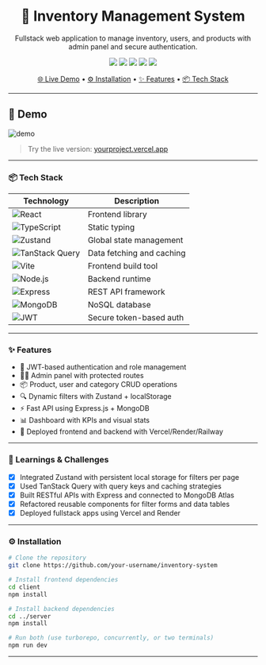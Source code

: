 <h1 align="center">🚀 Inventory Management System</h1>
<p align="center">Fullstack web application to manage inventory, users, and products with admin panel and secure authentication.</p>

<p align="center">
  <a href="https://reactjs.org"><img src="https://img.shields.io/badge/React-18-blue?logo=react" /></a>
  <a href="https://typescriptlang.org"><img src="https://img.shields.io/badge/TypeScript-4.x-blue?logo=typescript" /></a>
  <a href="https://tanstack.com/query"><img src="https://img.shields.io/badge/TanStack_Query-Data_Fetching-ff69b4" /></a>
  <a href="https://github.com/pmndrs/zustand"><img src="https://img.shields.io/badge/Zustand-State-yellowgreen" /></a>
  <a href="https://vitejs.dev"><img src="https://img.shields.io/badge/Vite-Build_Tool-purple?logo=vite" /></a>
</p>

<p align="center">
  <a href="https://yourproject.vercel.app">🌐 Live Demo</a> •
  <a href="#-installation">⚙️ Installation</a> •
  <a href="#-features">✨ Features</a> •
  <a href="#-tech-stack">📦 Tech Stack</a>
</p>

---

## 📸 Demo

![demo](./screenshot.png) <!-- Replace with GIF or video if available -->

> Try the live version: [yourproject.vercel.app](https://yourproject.vercel.app)

---

### 📦 Tech Stack

| Technology        | Description                          |
|------------------|--------------------------------------|
| ![React](https://img.shields.io/badge/React-18-blue?logo=react) | Frontend library |
| ![TypeScript](https://img.shields.io/badge/TypeScript-4.x-blue?logo=typescript) | Static typing |
| ![Zustand](https://img.shields.io/badge/Zustand-State-yellowgreen) | Global state management |
| ![TanStack Query](https://img.shields.io/badge/TanStack_Query-ff69b4?logo=react-query) | Data fetching and caching |
| ![Vite](https://img.shields.io/badge/Vite-Build-purple?logo=vite) | Frontend build tool |
| ![Node.js](https://img.shields.io/badge/Node.js-18-green?logo=node.js) | Backend runtime |
| ![Express](https://img.shields.io/badge/Express-Server-lightgrey?logo=express) | REST API framework |
| ![MongoDB](https://img.shields.io/badge/MongoDB-Database-green?logo=mongodb) | NoSQL database |
| ![JWT](https://img.shields.io/badge/JWT-Authentication-blueviolet?logo=jwt) | Secure token-based auth |

---

### ✨ Features

- 🔐 JWT-based authentication and role management
- 🧑‍💼 Admin panel with protected routes
- 📦 Product, user and category CRUD operations
- 🔍 Dynamic filters with Zustand + localStorage
- ⚡ Fast API using Express.js + MongoDB
- 📊 Dashboard with KPIs and visual stats
- 🚀 Deployed frontend and backend with Vercel/Render/Railway

---

### 🎯 Learnings & Challenges

- [x] Integrated Zustand with persistent local storage for filters per page
- [x] Used TanStack Query with query keys and caching strategies
- [x] Built RESTful APIs with Express and connected to MongoDB Atlas
- [x] Refactored reusable components for filter forms and data tables
- [x] Deployed fullstack apps using Vercel and Render
---

### ⚙️ Installation

```bash
# Clone the repository
git clone https://github.com/your-username/inventory-system

# Install frontend dependencies
cd client
npm install

# Install backend dependencies
cd ../server
npm install

# Run both (use turborepo, concurrently, or two terminals)
npm run dev
```

----

